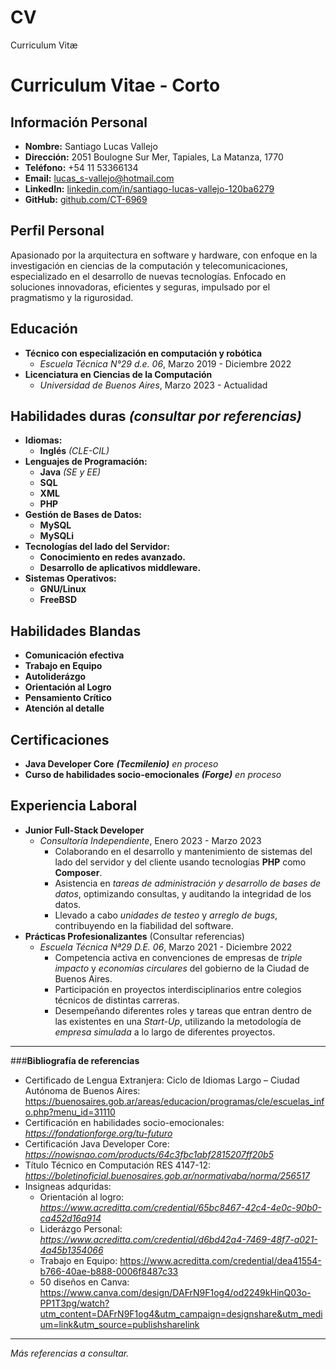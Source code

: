 # CV
Curriculum Vitæ
# Curriculum Vitae - Corto
## **Información Personal**
- **Nombre:** Santiago Lucas Vallejo
- **Dirección:** 2051 Boulogne Sur Mer, Tapiales, La Matanza, 1770
- **Teléfono:** +54 11 53366134
- **Email:** lucas_s-vallejo@hotmail.com
- **LinkedIn:** [linkedin.com/in/santiago-lucas-vallejo-120ba6279](https://www.linkedin.com/in/santiago-lucas-vallejo-120ba6279/ )
- **GitHub:** [github.com/CT-6969](https://github.com/CT-6969)
## **Perfil Personal**
Apasionado por la arquitectura en software y hardware, con enfoque en la investigación en ciencias de la computación y telecomunicaciones, especializado en el desarrollo de nuevas tecnologías. Enfocado en soluciones innovadoras, eficientes y seguras, impulsado por el pragmatismo y la rigurosidad. 
## **Educación**
- **Técnico con especialización en computación y robótica**
  - _Escuela Técnica N°29 d.e. 06_, Marzo 2019 - Diciembre 2022 
- **Licenciatura en Ciencias de la Computación**
  - _Universidad de Buenos Aires_, Marzo 2023 - Actualidad
## **Habilidades duras** *(consultar por referencias)*
- **Idiomas:**
  - **Inglés** *(CLE-CIL)*
- **Lenguajes de Programación:**
  - **Java** *(SE y EE)*
  - **SQL**
  - **XML**
  - **PHP**
- **Gestión de Bases de Datos:**
  - **MySQL**
  - **MySQLi**
- **Tecnologías del lado del Servidor:**
  - **Conocimiento en redes avanzado.**
  - **Desarrollo de aplicativos middleware.**
- **Sistemas Operativos:**
  - **GNU/Linux**
  - **FreeBSD**
## **Habilidades Blandas**
- **Comunicación efectiva**
- **Trabajo en Equipo**
- **Autoliderázgo**
- **Orientación al Logro**
- **Pensamiento Crítico**
- **Atención al detalle**
## **Certificaciones**
- **Java Developer Core**  **_(Tecmilenio)_** *en proceso*
- **Curso de habilidades socio-emocionales** **_(Forge)_** *en proceso*
## **Experiencia Laboral**
- **Junior Full-Stack Developer**
  - _Consultoría Independiente_, Enero 2023 - Marzo 2023
    - Colaborando en el desarrollo y mantenimiento de sistemas del lado del       servidor y del cliente usando tecnologías **PHP** como **Composer**.
    - Asistencia en _tareas de administración y desarrollo de bases de datos_, optimizando consultas, y auditando la integridad de los datos.
    - Llevado a cabo _unidades de testeo_ y _arreglo de bugs_, contribuyendo en la fiabilidad del software.
- **Prácticas Profesionalizantes** (Consultar referencias)
  - _Escuela Técnica Nª29 D.E. 06_, Marzo 2021 - Diciembre 2022
    - Competencia activa en convenciones de empresas de _triple impacto_ y _economías circulares_ del gobierno de la Ciudad de Buenos Aires.
    - Participación en proyectos interdisciplinarios entre colegios técnicos de distintas carreras.
    - Desempeñando diferentes roles y tareas que entran dentro de las existentes en una _Start-Up_, utilizando la metodología de _empresa simulada_ a lo largo de diferentes proyectos.
---
###**Bibliografía de referencias**
- Certificado de Lengua Extranjera: Ciclo de Idiomas Largo – Ciudad Autónoma de Buenos Aires: https://buenosaires.gob.ar/areas/educacion/programas/cle/escuelas_info.php?menu_id=31110 
- Certificación en habilidades socio-emocionales: *https://fondationforge.org/tu-futuro*
- Certificación Java Developer Core: *https://nowisnao.com/products/64c3fbc1abf2815207ff20b5*
- Título Técnico en Computación RES 4147-12: *https://boletinoficial.buenosaires.gob.ar/normativaba/norma/256517*
- Insigneas adquridas: 
  - Orientación al logro: *https://www.acreditta.com/credential/65bc8467-42c4-4e0c-90b0-ca452d16a914*
  - Liderázgo Personal: *https://www.acreditta.com/credential/d6bd42a4-7469-48f7-a021-4a45b1354066*
  - Trabajo en Equipo: https://www.acreditta.com/credential/dea41554-b766-40ae-b888-0006f8487c33
  - 50 diseños en Canva: https://www.canva.com/design/DAFrN9F1og4/od2249kHinQ03o-PP1T3pg/watch?utm_content=DAFrN9F1og4&utm_campaign=designshare&utm_medium=link&utm_source=publishsharelink
---
*Más referencias a consultar.*
